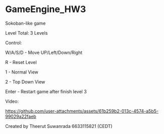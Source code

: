 # GameEngine_HW3

Sokoban-like game

Level Total: 3 Levels

Control:

W/A/S/D - Move UP/Left/Down/Right

R - Reset Level

1 - Normal View

2 - Top Down View

Enter - Restart game after finish level 3


Video:


https://github.com/user-attachments/assets/61b259b2-013c-4574-a5b5-99029a22faeb


Created by Theerut Suwanrada 6633115821 (CEDT)
